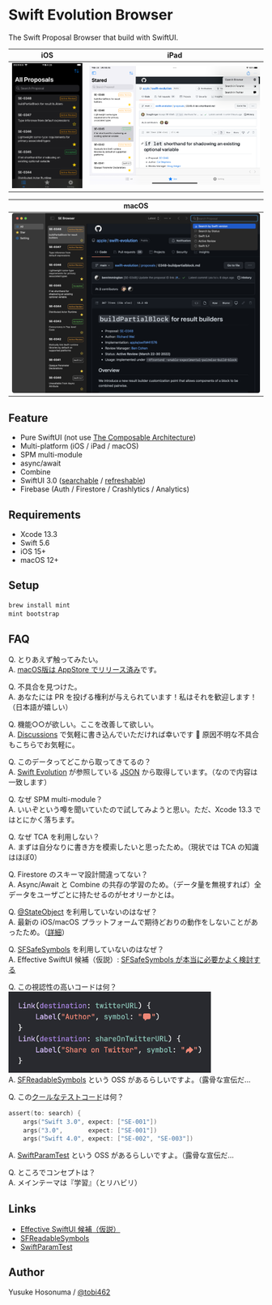 # Swift Evolution Browser

The Swift Proposal Browser that build with SwiftUI.

|iOS|iPad|
|--|--|
|<img src="./Screenshot/screenshot-ios.png" width="200px">|<img src="./Screenshot/screenshot-ipad.png" width="500px">|

|macOS|
|--|
|<img src="./Screenshot/screenshot-mac.png" width="700px">|

## Feature
- Pure SwiftUI (not use [The Composable Architecture](https://github.com/pointfreeco/swift-composable-architecture))
- Multi-platform (iOS / iPad / macOS)
- SPM multi-module
- async/await
- Combine
- SwiftUI 3.0 ([searchable](https://developer.apple.com/documentation/swiftui/emptyview/searchable(text:placement:)) / [refreshable](https://developer.apple.com/documentation/SwiftUI/View/refreshable(action:)))
- Firebase (Auth / Firestore / Crashlytics / Analytics)

## Requirements

- Xcode 13.3
- Swift 5.6
- iOS 15+
- macOS 12+

## Setup

```bash
brew install mint
mint bootstrap
```

## FAQ
Q. とりあえず触ってみたい。<br>
A. [macOS版は AppStore でリリース済み](https://apps.apple.com/app/id1615741502)です。

Q. 不具合を見つけた。<br>
A. あなたには PR を投げる権利が与えられています！私はそれを歓迎します！（日本語が嬉しい）

Q. 機能○○が欲しい。ここを改善して欲しい。<br>
A. [Discussions](https://github.com/YusukeHosonuma/Swift-Evolution-Browser/discussions) で気軽に書き込んでいただければ幸いです :pray: 原因不明な不具合もこちらでお気軽に。

Q. このデータってどこから取ってきてるの？<br>
A. [Swift Evolution](https://apple.github.io/swift-evolution/) が参照している [JSON](https://data.swift.org/swift-evolution/proposals) から取得しています。（なので内容は一致します）

Q. なぜ SPM multi-module？<br>
A. いいぞという噂を聞いていたので試してみようと思い。ただ、Xcode 13.3 ではとにかく落ちます。

Q. なぜ TCA を利用しない？<br>
A. まずは自分なりに書き方を模索したいと思ったため。（現状では TCA の知識はほぼ0）

Q. Firestore のスキーマ設計間違ってない？<br>
A. Async/Await と Combine の共存の学習のため。（データ量を無視すれば）全データをユーザごとに持たせるのがセオリーかとは。

Q. [@StateObject](https://developer.apple.com/documentation/swiftui/stateobject) を利用していないのはなぜ？<br>
A. 最新の iOS/macOS プラットフォームで期待どおりの動作をしないことがあったため。（[詳細](https://github.com/YusukeHosonuma/Swift-Evolution-Browser/blob/0.1.0/Root/Sources/Proposal/View/ProposalListContainerView.swift#L25-L35)）

Q.  [SFSafeSymbols](https://github.com/SFSafeSymbols/SFSafeSymbols) を利用していないのはなぜ？<br>
A. Effective SwiftUI 候補（仮説）: [SFSafeSymbols が本当に必要かよく検討する](https://zenn.dev/link/comments/4547fe0f96de01)

Q. この視認性の高いコードは何？<br>
<img src="./Screenshot/screenshot-readable-sfsymbols.png" width="400px"><br>
A. [SFReadableSymbols](https://github.com/YusukeHosonuma/SFReadableSymbols) という OSS があるらしいですよ。（露骨な宣伝だ...

Q. この[クールなテストコード](https://github.com/YusukeHosonuma/Swift-Evolution-Browser/blob/0.1.0/Root/Tests/ProposalTests/Array%2BProposalTests.swift#L52-L79)は何？<br>
```swift
assert(to: search) {
    args("Swift 3.0", expect: ["SE-001"])
    args("3.0",       expect: ["SE-001"])
    args("Swift 4.0", expect: ["SE-002", "SE-003"])
```
A. [SwiftParamTest](https://github.com/YusukeHosonuma/SwiftParamTest) という OSS があるらしいですよ。（露骨な宣伝だ…

Q. ところでコンセプトは？<br>
A. メインテーマは『学習』（とリハビリ）

## Links

- [Effective SwiftUI 候補（仮説）](https://zenn.dev/tobi462/scraps/905f2e6ac9b895)
- [SFReadableSymbols](https://github.com/YusukeHosonuma/SFReadableSymbols)
- [SwiftParamTest](https://github.com/YusukeHosonuma/SwiftParamTest)

## Author

Yusuke Hosonuma / [@tobi462](https://twitter.com/tobi462)
